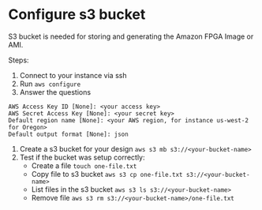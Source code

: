 # Configure s3 bucket

S3 bucket is needed for storing and generating the Amazon FPGA Image or AMI.

Steps:

1. Connect to your instance via ssh
1. Run `aws configure`
1. Answer the questions
```
AWS Access Key ID [None]: <your access key> 
AWS Secret Access Key [None]: <your secret key> 
Default region name [None]: <your AWS region, for instance us-west-2 for Oregon>
Default output format [None]: json
```
1. Create a s3 bucket for your design `aws s3 mb s3://<your-bucket-name>`
1. Test if the bucket was setup correctly:
    * Create a file `touch one-file.txt`
    * Copy file to s3 bucket `aws s3 cp one-file.txt s3://<your-bucket-name>`
    * List files in the s3 bucket `aws s3 ls s3://<your-bucket-name>`
    * Remove file `aws s3 rm s3://<your-bucket-name>/one-file.txt`
